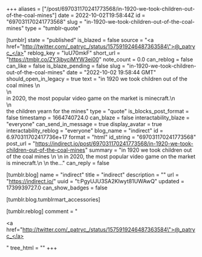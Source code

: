 +++
aliases = ["/post/697031170241773568/in-1920-we-took-children-out-of-the-coal-mines"]
date = 2022-10-02T19:58:44Z
id = "697031170241773568"
slug = "in-1920-we-took-children-out-of-the-coal-mines"
type = "tumblr-quote"

[tumblr]
state = "published"
is_blazed = false
source = "<a href=\"http://twitter.com/_patryc_/status/1575919246487363584\">@_patryc_</a>"
reblog_key = "luU70mkF"
short_url = "https://tmblr.co/ZY3jbyciMYW3ei00"
note_count = 0.0
can_reblog = false
can_like = false
is_blaze_pending = false
slug = "in-1920-we-took-children-out-of-the-coal-mines"
date = "2022-10-02 19:58:44 GMT"
should_open_in_legacy = true
text = "in 1920 we took children out of the coal mines \n<br/>\n<br/>in 2020, the most popular video game on the market is minecraft.\n<br/>\n<br/>the children yearn for the mines"
type = "quote"
is_blocks_post_format = false
timestamp = 1664740724.0
can_blaze = false
interactability_blaze = "everyone"
can_send_in_message = true
display_avatar = true
interactability_reblog = "everyone"
blog_name = "indirect"
id = 6.970311702417736e+17
format = "html"
id_string = "697031170241773568"
post_url = "https://indirect.io/post/697031170241773568/in-1920-we-took-children-out-of-the-coal-mines"
summary = "in 1920 we took children out of the coal mines \n \n in 2020, the most popular video game on the market is minecraft.\n \n the..."
can_reply = false

[tumblr.blog]
name = "indirect"
title = "indirect"
description = ""
url = "https://indirect.io/"
uuid = "t:PgyUJU3SA2Klwyt81UWAwQ"
updated = 1739939727.0
can_show_badges = false

[tumblr.blog.tumblrmart_accessories]

[tumblr.reblog]
comment = "<p><a href=\"http://twitter.com/_patryc_/status/1575919246487363584\">@_patryc_</a></p>"
tree_html = ""
+++
